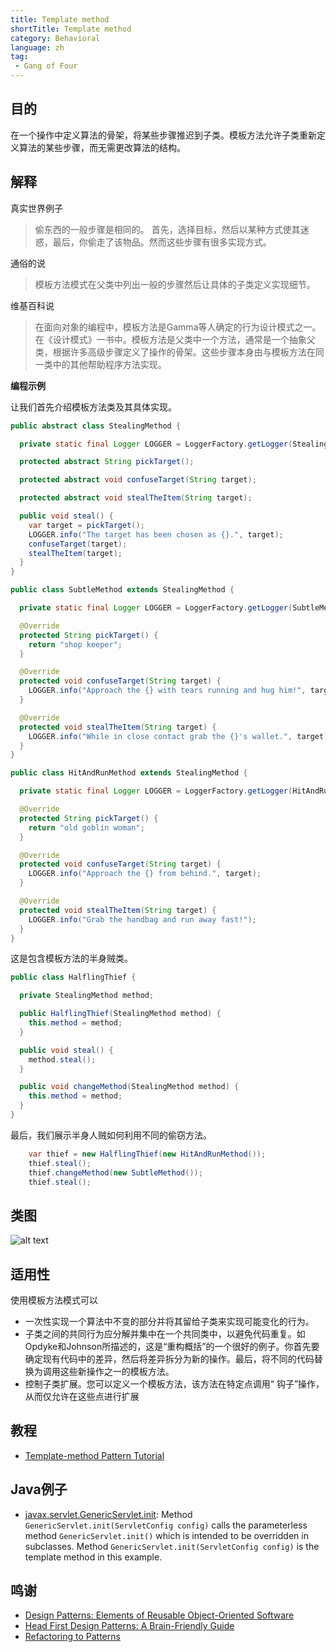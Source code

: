 ```yaml
---
title: Template method
shortTitle: Template method
category: Behavioral
language: zh
tag:
 - Gang of Four
---
```


## 目的
在一个操作中定义算法的骨架，将某些步骤推迟到子类。模板方法允许子类重新定义算法的某些步骤，而无需更改算法的结构。

## 解释
真实世界例子

> 偷东西的一般步骤是相同的。 首先，选择目标，然后以某种方式使其迷惑，最后，你偷走了该物品。然而这些步骤有很多实现方式。

通俗的说

> 模板方法模式在父类中列出一般的步骤然后让具体的子类定义实现细节。

维基百科说

> 在面向对象的编程中，模板方法是Gamma等人确定的行为设计模式之一。在《设计模式》一书中。模板方法是父类中一个方法，通常是一个抽象父类，根据许多高级步骤定义了操作的骨架。这些步骤本身由与模板方法在同一类中的其他帮助程序方法实现。

**编程示例**

让我们首先介绍模板方法类及其具体实现。

```java
public abstract class StealingMethod {

  private static final Logger LOGGER = LoggerFactory.getLogger(StealingMethod.class);

  protected abstract String pickTarget();

  protected abstract void confuseTarget(String target);

  protected abstract void stealTheItem(String target);

  public void steal() {
    var target = pickTarget();
    LOGGER.info("The target has been chosen as {}.", target);
    confuseTarget(target);
    stealTheItem(target);
  }
}

public class SubtleMethod extends StealingMethod {

  private static final Logger LOGGER = LoggerFactory.getLogger(SubtleMethod.class);

  @Override
  protected String pickTarget() {
    return "shop keeper";
  }

  @Override
  protected void confuseTarget(String target) {
    LOGGER.info("Approach the {} with tears running and hug him!", target);
  }

  @Override
  protected void stealTheItem(String target) {
    LOGGER.info("While in close contact grab the {}'s wallet.", target);
  }
}

public class HitAndRunMethod extends StealingMethod {

  private static final Logger LOGGER = LoggerFactory.getLogger(HitAndRunMethod.class);

  @Override
  protected String pickTarget() {
    return "old goblin woman";
  }

  @Override
  protected void confuseTarget(String target) {
    LOGGER.info("Approach the {} from behind.", target);
  }

  @Override
  protected void stealTheItem(String target) {
    LOGGER.info("Grab the handbag and run away fast!");
  }
}
```

这是包含模板方法的半身贼类。

```java
public class HalflingThief {

  private StealingMethod method;

  public HalflingThief(StealingMethod method) {
    this.method = method;
  }

  public void steal() {
    method.steal();
  }

  public void changeMethod(StealingMethod method) {
    this.method = method;
  }
}
```
最后，我们展示半身人贼如何利用不同的偷窃方法。

```java
    var thief = new HalflingThief(new HitAndRunMethod());
    thief.steal();
    thief.changeMethod(new SubtleMethod());
    thief.steal();
```

## 类图
![alt text](./etc/template_method_urm.png "Template Method")

## 适用性

使用模板方法模式可以

* 一次性实现一个算法中不变的部分并将其留给子类来实现可能变化的行为。
* 子类之间的共同行为应分解并集中在一个共同类中，以避免代码重复。如Opdyke和Johnson所描述的，这是“重构概括”的一个很好的例子。你首先要确定现有代码中的差异，然后将差异拆分为新的操作。最后，将不同的代码替换为调用这些新操作之一的模板方法。
* 控制子类扩展。您可以定义一个模板方法，该方法在特定点调用“ 钩子”操作，从而仅允许在这些点进行扩展

## 教程

* [Template-method Pattern Tutorial](https://www.journaldev.com/1763/template-method-design-pattern-in-java)

## Java例子

* [javax.servlet.GenericServlet.init](https://jakarta.ee/specifications/servlet/4.0/apidocs/javax/servlet/GenericServlet.html#init--): 
Method `GenericServlet.init(ServletConfig config)` calls the parameterless method `GenericServlet.init()` which is intended to be overridden in subclasses.
Method `GenericServlet.init(ServletConfig config)` is the template method in this example.

## 鸣谢

* [Design Patterns: Elements of Reusable Object-Oriented Software](https://www.amazon.com/gp/product/0201633612/ref=as_li_tl?ie=UTF8&camp=1789&creative=9325&creativeASIN=0201633612&linkCode=as2&tag=javadesignpat-20&linkId=675d49790ce11db99d90bde47f1aeb59)
* [Head First Design Patterns: A Brain-Friendly Guide](https://www.amazon.com/gp/product/0596007124/ref=as_li_tl?ie=UTF8&camp=1789&creative=9325&creativeASIN=0596007124&linkCode=as2&tag=javadesignpat-20&linkId=6b8b6eea86021af6c8e3cd3fc382cb5b)
* [Refactoring to Patterns](https://www.amazon.com/gp/product/0321213351/ref=as_li_tl?ie=UTF8&camp=1789&creative=9325&creativeASIN=0321213351&linkCode=as2&tag=javadesignpat-20&linkId=2a76fcb387234bc71b1c61150b3cc3a7)
